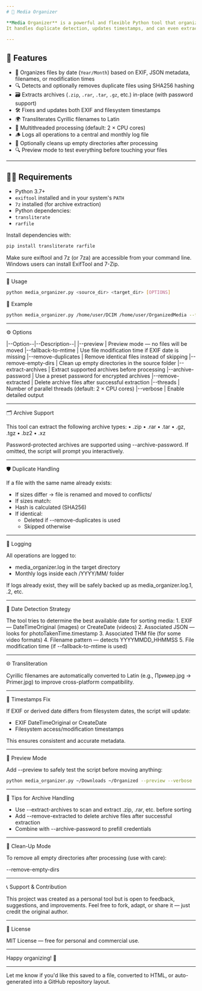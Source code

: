 ```yaml
---
# 📁 Media Organizer

**Media Organizer** is a powerful and flexible Python tool that organizes your photos and videos into a structured folder hierarchy (`<target>/YYYY/MM/`) based on their metadata (EXIF, JSON, filenames, etc.).  
It handles duplicate detection, updates timestamps, and can even extract archives — all with multithreading support for speed!

---
```

## 🚀 Features

- 📅 Organizes files by date (`Year/Month`) based on EXIF, JSON metadata, filenames, or modification times
- 🔍 Detects and optionally removes duplicate files using SHA256 hashing
- 🗃️ Extracts archives (`.zip`, `.rar`, `.tar`, `.gz`, etc.) in-place (with password support)
- 🛠️ Fixes and updates both EXIF and filesystem timestamps
- 🌍 Transliterates Cyrillic filenames to Latin
- 🧵 Multithreaded processing (default: 2 × CPU cores)
- 🪵 Logs all operations to a central and monthly log file
- 🧹 Optionally cleans up empty directories after processing
- 🔍 Preview mode to test everything before touching your files

---
## 🧑‍💻 Requirements

- Python 3.7+
- `exiftool` installed and in your system's `PATH`
- `7z` installed (for archive extraction)
- Python dependencies:
- `transliterate`
- `rarfile`

Install dependencies with:

```bash
pip install transliterate rarfile
```

Make sure exiftool and 7z (or 7za) are accessible from your command line.
Windows users can install ExifTool and 7-Zip.

---

🧾 Usage
```bash
python media_organizer.py <source_dir> <target_dir> [OPTIONS]
```
📌 Example
```bash
python media_organizer.py /home/user/DCIM /home/user/OrganizedMedia --fallback-to-mtime --extract-archives --remove-duplicates --remove-empty-dirs --verbose
```
---

⚙️ Options

|--Option--|--Description--|
|--preview | Preview mode — no files will be moved
|--fallback-to-mtime |	Use file modification time if EXIF date is missing
|--remove-duplicates |	Remove identical files instead of skipping
|--remove-empty-dirs |	Clean up empty directories in the source folder
|--extract-archives |	Extract supported archives before processing
|--archive-password <password>	| Use a preset password for encrypted archives
|--remove-extracted	| Delete archive files after successful extraction
|--threads <num> | Number of parallel threads (default: 2 × CPU cores)
|--verbose	| Enable detailed output

---

🗂️ Archive Support

This tool can extract the following archive types:
	•	.zip
	•	.rar
	•	.tar
	•	.gz, .tgz
	•	.bz2
	•	.xz

Password-protected archives are supported using --archive-password. If omitted, the script will prompt you interactively.

---

🛡️ Duplicate Handling

If a file with the same name already exists:
- If sizes differ → file is renamed and moved to conflicts/
- If sizes match:
- Hash is calculated (SHA256)
- If identical:
  - Deleted if --remove-duplicates is used
  - Skipped otherwise

---

📑 Logging

All operations are logged to:
- media_organizer.log in the target directory
- Monthly logs inside each <target>/YYYY/MM/ folder

If logs already exist, they will be safely backed up as media_organizer.log.1, .2, etc.

---

🧠 Date Detection Strategy

The tool tries to determine the best available date for sorting media:
	1.	EXIF — DateTimeOriginal (images) or CreateDate (videos)
	2.	Associated JSON — looks for photoTakenTime.timestamp
	3.	Associated THM file (for some video formats)
	4.	Filename pattern — detects YYYYMMDD_HHMMSS
	5.	File modification time (if --fallback-to-mtime is used)

---

🌐 Transliteration

Cyrillic filenames are automatically converted to Latin (e.g., Пример.jpg → Primer.jpg) to improve cross-platform compatibility.

---

🧼 Timestamps Fix

If EXIF or derived date differs from filesystem dates, the script will update:
- EXIF DateTimeOriginal or CreateDate
- Filesystem access/modification timestamps

This ensures consistent and accurate metadata.

---

🧪 Preview Mode

Add --preview to safely test the script before moving anything:

```bash
python media_organizer.py ~/Downloads ~/Organized --preview --verbose
```

---

🔐 Tips for Archive Handling
- Use --extract-archives to scan and extract .zip, .rar, etc. before sorting
- Add --remove-extracted to delete archive files after successful extraction
- Combine with --archive-password to prefill credentials

---

🧹 Clean-Up Mode

To remove all empty directories after processing (use with care):

--remove-empty-dirs


---

📞 Support & Contribution

This project was created as a personal tool but is open to feedback, suggestions, and improvements.
Feel free to fork, adapt, or share it — just credit the original author.

---

📜 License

MIT License — free for personal and commercial use.

---

Happy organizing! 🎉

---

Let me know if you'd like this saved to a file, converted to HTML, or auto-generated into a GitHub repository layout.
